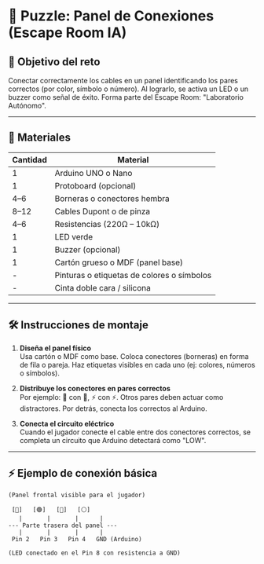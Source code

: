 # 🧩 Puzzle: Panel de Conexiones (Escape Room IA)

## 🎯 Objetivo del reto
Conectar correctamente los cables en un panel identificando los pares correctos (por color, símbolo o número). Al lograrlo, se activa un LED o un buzzer como señal de éxito. Forma parte del Escape Room: "Laboratorio Autónomo".

---

## 🧰 Materiales

| Cantidad | Material                        |
|----------|---------------------------------|
| 1        | Arduino UNO o Nano              |
| 1        | Protoboard (opcional)           |
| 4–6      | Borneras o conectores hembra    |
| 8–12     | Cables Dupont o de pinza        |
| 4–6      | Resistencias (220Ω – 10kΩ)      |
| 1        | LED verde                       |
| 1        | Buzzer (opcional)               |
| 1        | Cartón grueso o MDF (panel base)|
| -        | Pinturas o etiquetas de colores o símbolos |
| -        | Cinta doble cara / silicona     |

---

## 🛠️ Instrucciones de montaje

1. **Diseña el panel físico**  
   Usa cartón o MDF como base. Coloca conectores (borneras) en forma de fila o pareja. Haz etiquetas visibles en cada uno (ej: colores, números o símbolos).

2. **Distribuye los conectores en pares correctos**  
   Por ejemplo: 🔴 con 🔴, ⚡ con ⚡. Otros pares deben actuar como distractores. Por detrás, conecta los correctos al Arduino.

3. **Conecta el circuito eléctrico**  
   Cuando el jugador conecte el cable entre dos conectores correctos, se completa un circuito que Arduino detectará como "LOW".

---

## ⚡ Ejemplo de conexión básica

```text
(Panel frontal visible para el jugador)

 [🔴]   [🟢]   [🔵]   [⚪]
   |       |       |      |
--- Parte trasera del panel ---
   |       |       |      |
 Pin 2   Pin 3   Pin 4   GND (Arduino)

(LED conectado en el Pin 8 con resistencia a GND)
